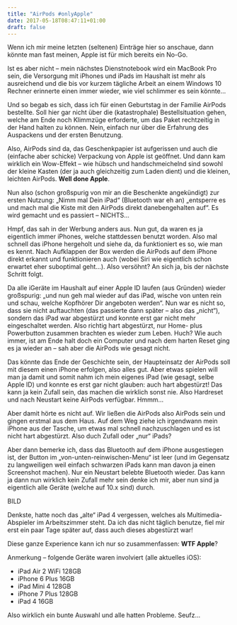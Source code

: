 ```yaml
---
title: "AirPods #onlyApple"
date: 2017-05-18T08:47:11+01:00
draft: false
---
```


Wenn ich mir meine letzten (seltenen) Einträge hier so anschaue, dann könnte man fast meinen, Apple ist für mich bereits ein No-Go.

Ist es aber nicht – mein nächstes Dienstnotebook wird ein MacBook Pro sein, die Versorgung mit iPhones und iPads im Haushalt ist mehr als ausreichend und die bis vor kurzem tägliche Arbeit an einem Windows 10 Rechner erinnerte einen immer wieder, wie viel schlimmer es sein könnte…

Und so begab es sich, dass ich für einen Geburtstag in der Familie AirPods bestellte. Soll hier gar nicht über die (katastrophale) Bestellsituation gehen, welche am Ende noch Klimmzüge erforderte, um das Paket rechtzeitig in der Hand halten zu können. Nein, einfach nur über die Erfahrung des Auspackens und der ersten Benutzung.

Also, AirPods sind da, das Geschenkpapier ist aufgerissen und auch die (einfache aber schicke) Verpackung von Apple ist geöffnet. Und dann kam wirklich ein Wow-Effekt – wie hübsch und handschmeichelnd sind sowohl der kleine Kasten (der ja auch gleichzeitig zum Laden dient) und die kleinen, leichten AirPods. **Well done Apple**.

Nun also (schon großspurig von mir an die Beschenkte angekündigt) zur ersten Nutzung: „Nimm mal Dein iPad“ (Bluetooth war eh an) „entsperre es und mach mal die Kiste mit den AirPods direkt danebengehalten auf“. Es wird gemacht und es passiert – NICHTS…

Hmpf, das sah in der Werbung anders aus. Nun gut, da waren es ja eigentlich immer iPhones, welche stattdessen benutzt worden. Also mal schnell das iPhone hergeholt und siehe da, da funktioniert es so, wie man es kennt. Nach Aufklappen der Box werden die AirPods auf dem iPhone direkt erkannt und funktionieren auch (wobei Siri wie eigentlich schon erwartet eher suboptimal geht…). Also versöhnt? An sich ja, bis der nächste Schritt folgt.

Da alle iGeräte im Haushalt auf einer Apple ID laufen (aus Gründen) wieder großspurig: „und nun geh mal wieder auf das iPad, wische von unten rein und schau, welche Kopfhörer Dir angeboten werden“. Nun war es nicht so, dass sie nicht auftauchten (das passierte dann später – also das „nicht“), sondern das iPad war abgestürzt und konnte erst gar nicht mehr eingeschaltet werden. Also richtig hart abgestürzt, nur Home- plus Powerbutton zusammen brachten es wieder zum Leben. Huch? Wie auch immer, ist am Ende halt doch ein Computer und nach dem harten Reset ging es ja wieder an – sah aber die AirPods wie gesagt nicht.

Das könnte das Ende der Geschichte sein, der Haupteinsatz der AirPods soll mit diesem einen iPhone erfolgen, also alles gut. Aber etwas spielen will man ja damit und somit nahm ich mein eigenes iPad (wie gesagt, selbe Apple ID) und konnte es erst gar nicht glauben: auch hart abgestürzt! Das kann ja kein Zufall sein, das machen die wirklich sonst nie. Also Hardreset und nach Neustart keine AirPods verfügbar. Hmmm…

Aber damit hörte es nicht auf. Wir ließen die AirPods also AirPods sein und gingen erstmal aus dem Haus. Auf dem Weg ziehe ich irgendwann mein iPhone aus der Tasche, um etwas mal schnell nachzuschlagen und es ist nicht hart abgestürzt. Also duch Zufall oder „nur“ iPads?

Aber dann bemerke ich, dass das Bluetooth auf dem iPhone ausgestiegen ist, der Button im „von-unten-reinwischen-Menu“ ist leer (und im Gegensatz zu langweiligen weil einfach schwarzen iPads kann man davon ja einen Screenshot machen). Nur ein Neustart belebte Bluetooth wieder. Das kann ja dann nun wirklich kein Zufall mehr sein denke ich mir, aber nun sind ja eigentlich alle Geräte (welche auf 10.x sind) durch.

BILD

Denkste, hatte noch das „alte“ iPad 4 vergessen, welches als Multimedia-Abspieler im Arbeitszimmer steht. Da ich das nicht täglich benutze, fiel mir erst ein paar Tage später auf, dass auch dieses abgestürzt war!

Diese ganze Experience kann ich nur so zusammenfassen: **WTF Apple**?
 
 
Anmerkung – folgende Geräte waren involviert (alle aktuelles iOS):

* iPad Air 2 WiFi 128GB
* iPhone 6 Plus 16GB
* iPad Mini 4 128GB
* iPhone 7 Plus 128GB
* iPad 4 16GB

Also wirklich ein bunte Auswahl und alle hatten Probleme. Seufz…
